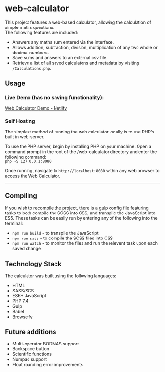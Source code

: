 # web-calculator

This project features a web-based calculator, allowing the calculation of simple maths questions.  
 The following features are included:
- Answers any maths sum entered via the interface.
- Allows addition, subtraction, division, multiplication of any two whole or decimal numbers.
- Save sums and answers to an external csv file.
- Retrieve a list of all saved calculatons and metadata by visiting `/Calculations.php`.


## Usage

### Live Demo (has no saving functionality):
[Web Calculator Demo - Netlify](https://zealous-wright-d2449e.netlify.app/)


### Self Hosting

The simplest method of running the web calculator locally is to use PHP's built in web-server.  

To use the PHP server, begin by installing PHP on your machine. Open a command prompt in the root of the /web-calculator directory and enter the following command:  
`php -S 127.0.0.1:8080`

Once running, navigate to `http://localhost:8080` within any web browser to access the Web Calculator.

----

## Compiling
If you wish to recompile the project, there is a gulp config file featuring tasks to both compile the SCSS into CSS, and transpile the JavaScript into ES5.  These tasks can be easily run by entering any of the following into the terminal:
- `npm run build` - to transpile the JavaScript
- `npm run sass` - to compile the SCSS files into CSS
- `npm run watch` - to monitor the files and run the relevent task upon each saved change

## Technology Stack
The calculator was built using the following languages:
- HTML
- SASS/SCS
- ES6+ JavaScript
- PHP 7.4
- Gulp
- Babel 
- Browseify


## Future additions
- Multi-operator BODMAS support
- Backspace button
- Scientific functions
- Numpad support
- Float rounding error improvements